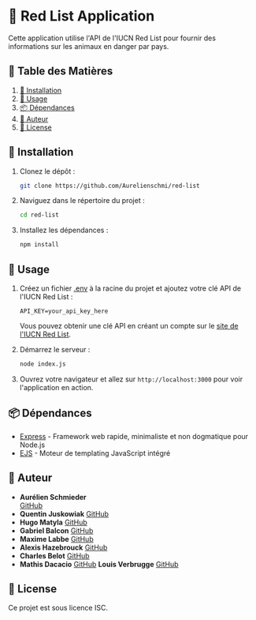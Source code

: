 # 🐾 Red List Application

Cette application utilise l'API de l'IUCN Red List pour fournir des informations sur les animaux en danger par pays.

## 📑 Table des Matières

1. [🚀 Installation](#-installation)
2. [📖 Usage](#-usage)
3. [📦 Dépendances](#-d%C3%A9pendances)
4. [👤 Auteur](#-auteur)
5. [📜 License](#-license)

## 🚀 Installation

1. Clonez le dépôt :
    ```sh
    git clone https://github.com/Aurelienschmi/red-list
    ```
2. Naviguez dans le répertoire du projet :
    ```sh
    cd red-list
    ```
3. Installez les dépendances :
    ```sh
    npm install
    ```

## 📖 Usage

1. Créez un fichier [.env](http://_vscodecontentref_/3) à la racine du projet et ajoutez votre clé API de l'IUCN Red List :
    ```properties
    API_KEY=your_api_key_here
    ```
   Vous pouvez obtenir une clé API en créant un compte sur le [site de l'IUCN Red List](https://www.iucnredlist.org/).

2. Démarrez le serveur :
    ```sh
    node index.js
    ```
3. Ouvrez votre navigateur et allez sur `http://localhost:3000` pour voir l'application en action.

## 📦 Dépendances

- [Express](https://expressjs.com/) - Framework web rapide, minimaliste et non dogmatique pour Node.js
- [EJS](https://ejs.co/) - Moteur de templating JavaScript intégré

## 👤 Auteur

- **Aurélien Schmieder**  
  [GitHub](https://github.com/Aurelienschmi)
- **Quentin Juskowiak**
  [GitHub](https://github.com/QuentinoDelFuego)
- **Hugo Matyla**
  [GitHub](https://github.com/Fenerz07)
- **Gabriel Balcon**
  [GitHub](https://github.com/Aze667)
- **Maxime Labbe**
  [GitHub](https://github.com/Maxime-Labbe)
- **Alexis Hazebrouck**
  [GitHub](https://github.com/Alexis-aka-Yazm)
- **Charles Belot**
  [GitHub](https://github.com/Charly-miaouu)
- **Mathis Dacacio**
  [GitHub](https://github.com/MathisDacacio)
  **Louis Verbrugge**
  [GitHub](https://github.com/Louis-Verbrugge)

## 📜 License

Ce projet est sous licence ISC.
